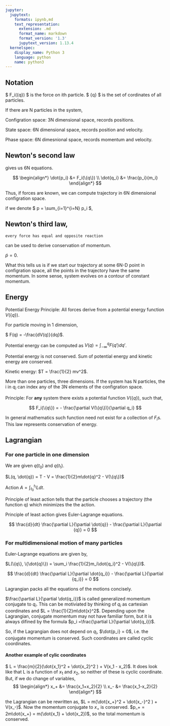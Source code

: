 ```yaml
---
jupyter:
  jupytext:
    formats: ipynb,md
    text_representation:
      extension: .md
      format_name: markdown
      format_version: '1.3'
      jupytext_version: 1.13.4
  kernelspec:
    display_name: Python 3
    language: python
    name: python3
---
```


## Notation

$ F_i(\{q\}) $ is the force on ith particle. $ \{q\} $ is the set of cordinates of all particles.

If there are N particles in the system,

Configration space:  3N dimensional space, records positions.

State space: 6N dimensional space, records position and velocity.

Phase space: 6N dimesnional space, records momentum and velocity.



<!-- #region tags=[] -->
## Newton's second law

gives us 6N equations.

$$
\begin{align*}
\dot{p_i} &= F_i(\{q\}) \\
\dot{q_i} &= \frac{p_i}{m_i}
\end{align*}
$$

Thus, if forces are known, we can compute trajectory in 6N dimensional configration space.


if we denote $ p = \sum_{i=1}^{i=N} p_i $,

## Newton's third law,

    every force has equal and opposite reaction
    
can be used to derive conservation of momentum.

$\dot{p} = 0$.

What this tells us is if we start our trajectory at some 6N-D point in configration space, all the points in the trajectory have the same momentum. In some sense, system evolves on a contour of constant momentum.




<!-- #endregion -->

<!-- #region tags=[] -->
## Energy

Potential Energy Principle: All forces derive from a potential energy function $V(\{q\})$.
<!-- #endregion -->

For particle moving in 1 dimension, 

$ F(q) = -\frac{dV(q)}{dq}$.

Potential energy can be computed as $V(q) = \int_{-\infty}^q F(q') dq'$.

Potential energy is not conserved. Sum of potential energy and kinetic energy are conserved.

Kinetic energy: $T = \frac{1}{2} mv^2$.



More than one particles, three dimensions. If the system has N particles, the i in $q_i$ can index any of the 3N elements of the configration space.

Principle:
For **any** system there exists a potential function $V(\{q\})$, such that,

$$
F_i(\{q\}) = - \frac{\partial V(\{q\})}{\partial q_i}
$$

In general mathematics such function need not exist for a collection of $F_i$s. This law represents conservation of energy.


## Lagrangian

### For one particle in one dimension
We are given $q(t_0)$ and $q(t_1)$.

$L(q, \dot{q}) = T - V = \frac{1}{2}m\dot{q}^2 - V(\{q\})$

Action $A = \int_{t_0}^{t_1} L  dt$.

Principle of least action tells that the particle chooses a trajectory (the function q) which minimizes the the action.

Principle of least action gives Euler-Lagrange equations.

$$
\frac{d}{dt} \frac{\partial L}{\partial \dot{q}} - \frac{\partial L}{\partial {q}} = 0
$$

### For multidimensional motion of many particles
Euler-Lagrange equations are given by,

$L(\{q\}, \{\dot{q}\}) = \sum_i \frac{1}{2}m_i\dot{q_i}^2 - V(\{q\})$.

$$
\frac{d}{dt} \frac{\partial L}{\partial \dot{q_i}} - \frac{\partial L}{\partial {q_i}} = 0
$$

Lagrangian packs all the equations of the motions concisely.

$\frac{\partial L}{\partial \dot{q_i}}$ is called generalized momentum conjugate to $q_i$. This can be motiviated by thinking of $q_i$ as cartesian coordinates and $L = \frac{1}{2}m\dot{x}^2$. Depending upon the Lagrangian, conjugate momentum may not have familiar form, but it is always difined by the formula $p_i =\frac{\partial L}{\partial \dot{q_i}}$.

So, if the Lagrangian does not depend on $q_i$, $\dot{p_i} = 0$, i.e. the conjugate momentum is conserved. Such coordinates are called cyclic coordinates.

#### Another example of cylic coordinates

$ L = \frac{m}{2}(\dot{x_1}^2 + \dot{x_2}^2 ) + V(x_1 - x_2)$. It does look like that L is a function of $x_1$ and $x_2$, so neither of these is cyclic coordinate. But, if we do change of variables,
$$
\begin{align*}
x_+ &=  \frac{x_1+x_2}{2} \\
x_- &=  \frac{x_1-x_2}{2} 
\end{align*}
$$

the Lagrangian can be rewritten as,  $L = m(\dot{x_+}^2 + \dot{x_-}^2 ) + V(x_-)$. Now the momentum conjugate to $x_+$ is conserved. $p_+ = 2m\dot{x_+} = m(\dot{x_1} + \dot{x_2})$, so the total momentum is conserved.

```python

```
